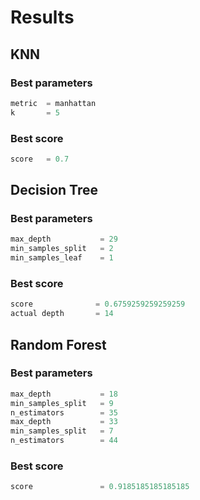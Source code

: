 # Results

## KNN

### Best parameters
    
```python
metric  = manhattan
k       = 5
```

### Best score

```python
score   = 0.7
```

## Decision Tree

### Best parameters

```python
max_depth           = 29
min_samples_split   = 2
min_samples_leaf    = 1
```

### Best score

```python
score              = 0.6759259259259259
actual depth       = 14
```

## Random Forest

### Best parameters

```python
max_depth           = 18
min_samples_split   = 9
n_estimators        = 35 
max_depth           = 33
min_samples_split   = 7
n_estimators        = 44 
```

### Best score

```python
score               = 0.9185185185185185
```